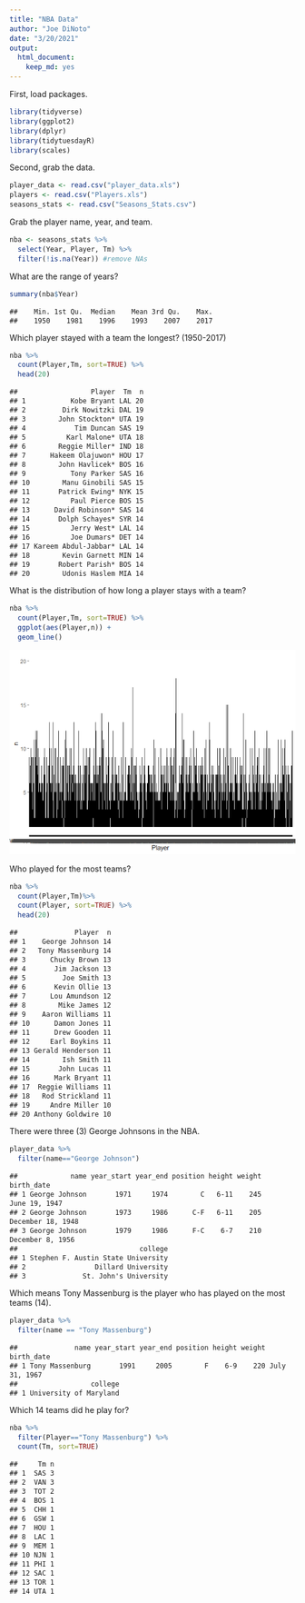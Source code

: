 ```yaml
---
title: "NBA Data"
author: "Joe DiNoto"
date: "3/20/2021"
output: 
  html_document: 
    keep_md: yes
---
```




First, load packages.


```r
library(tidyverse)
library(ggplot2)
library(dplyr)
library(tidytuesdayR)
library(scales)
```

Second, grab the data.


```r
player_data <- read.csv("player_data.xls")
players <- read.csv("Players.xls")
seasons_stats <- read.csv("Seasons_Stats.csv")
```

Grab the player name, year, and team. 

```r
nba <- seasons_stats %>%
  select(Year, Player, Tm) %>%
  filter(!is.na(Year)) #remove NAs 
```

What are the range of years? 


```r
summary(nba$Year)
```

```
##    Min. 1st Qu.  Median    Mean 3rd Qu.    Max. 
##    1950    1981    1996    1993    2007    2017
```

Which player stayed with a team the longest? (1950-2017)

```r
nba %>%
  count(Player,Tm, sort=TRUE) %>%
  head(20)
```

```
##                  Player  Tm  n
## 1           Kobe Bryant LAL 20
## 2         Dirk Nowitzki DAL 19
## 3        John Stockton* UTA 19
## 4            Tim Duncan SAS 19
## 5          Karl Malone* UTA 18
## 6        Reggie Miller* IND 18
## 7      Hakeem Olajuwon* HOU 17
## 8        John Havlicek* BOS 16
## 9           Tony Parker SAS 16
## 10        Manu Ginobili SAS 15
## 11       Patrick Ewing* NYK 15
## 12          Paul Pierce BOS 15
## 13      David Robinson* SAS 14
## 14       Dolph Schayes* SYR 14
## 15          Jerry West* LAL 14
## 16          Joe Dumars* DET 14
## 17 Kareem Abdul-Jabbar* LAL 14
## 18        Kevin Garnett MIN 14
## 19       Robert Parish* BOS 14
## 20        Udonis Haslem MIA 14
```

What is the distribution of how long a player stays with a team?


```r
nba %>%
  count(Player,Tm, sort=TRUE) %>%
  ggplot(aes(Player,n)) +
  geom_line()
```

![](NBA_files/figure-html/unnamed-chunk-6-1.png)<!-- -->

Who played for the most teams?

```r
nba %>%
  count(Player,Tm)%>%
  count(Player, sort=TRUE) %>%
  head(20)
```

```
##              Player  n
## 1    George Johnson 14
## 2   Tony Massenburg 14
## 3      Chucky Brown 13
## 4       Jim Jackson 13
## 5         Joe Smith 13
## 6       Kevin Ollie 13
## 7      Lou Amundson 12
## 8        Mike James 12
## 9    Aaron Williams 11
## 10      Damon Jones 11
## 11      Drew Gooden 11
## 12     Earl Boykins 11
## 13 Gerald Henderson 11
## 14        Ish Smith 11
## 15       John Lucas 11
## 16      Mark Bryant 11
## 17  Reggie Williams 11
## 18   Rod Strickland 11
## 19     Andre Miller 10
## 20 Anthony Goldwire 10
```
There were three (3) George Johnsons in the NBA.

```r
player_data %>%
  filter(name=="George Johnson")
```

```
##             name year_start year_end position height weight        birth_date
## 1 George Johnson       1971     1974        C   6-11    245     June 19, 1947
## 2 George Johnson       1973     1986      C-F   6-11    205 December 18, 1948
## 3 George Johnson       1979     1986      F-C    6-7    210  December 8, 1956
##                              college
## 1 Stephen F. Austin State University
## 2                 Dillard University
## 3              St. John's University
```

Which means Tony Massenburg is the player who has played on the most teams (14). 

```r
player_data %>%
  filter(name == "Tony Massenburg")
```

```
##              name year_start year_end position height weight    birth_date
## 1 Tony Massenburg       1991     2005        F    6-9    220 July 31, 1967
##                  college
## 1 University of Maryland
```

Which 14 teams did he play for? 

```r
nba %>% 
  filter(Player=="Tony Massenburg") %>%
  count(Tm, sort=TRUE)
```

```
##     Tm n
## 1  SAS 3
## 2  VAN 3
## 3  TOT 2
## 4  BOS 1
## 5  CHH 1
## 6  GSW 1
## 7  HOU 1
## 8  LAC 1
## 9  MEM 1
## 10 NJN 1
## 11 PHI 1
## 12 SAC 1
## 13 TOR 1
## 14 UTA 1
```

